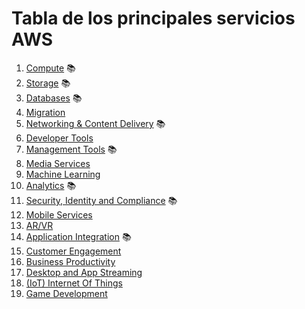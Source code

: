 # Tabla de los principales servicios AWS

1. [Compute](./compute/index.md) 📚
2. [Storage](./storage/index.md) 📚
3. [Databases](./databases/index.md) 📚
4. [Migration](./migration/index.md)
5. [Networking & Content Delivery](./networking_and_content_delivery/index.md) 📚
6. [Developer Tools](./developer_tools/index.md)
7. [Management Tools](./management_tools/index.md) 📚
8. [Media Services](./media_services/index.md)
9. [Machine Learning](./machine_learning/index.md)
10. [Analytics](./analytics/index.md) 📚
11. [Security, Identity and Compliance](./security_identity_and_compliance/index.md) 📚
12. [Mobile Services](./mobile_services/index.md)
13. [AR/VR](./ar_vr/index.md)
14. [Application Integration](./application_integration/index.md) 📚
15. [Customer Engagement](./customer_engagement/index.md)
16. [Business Productivity](./business_productivity/index.md)
17. [Desktop and App Streaming](./desktop_and_app_streaming/index.md)
18. [(IoT) Internet Of Things](./internet_of_things/index.md)
19. [Game Development](./game_development/index.md)
